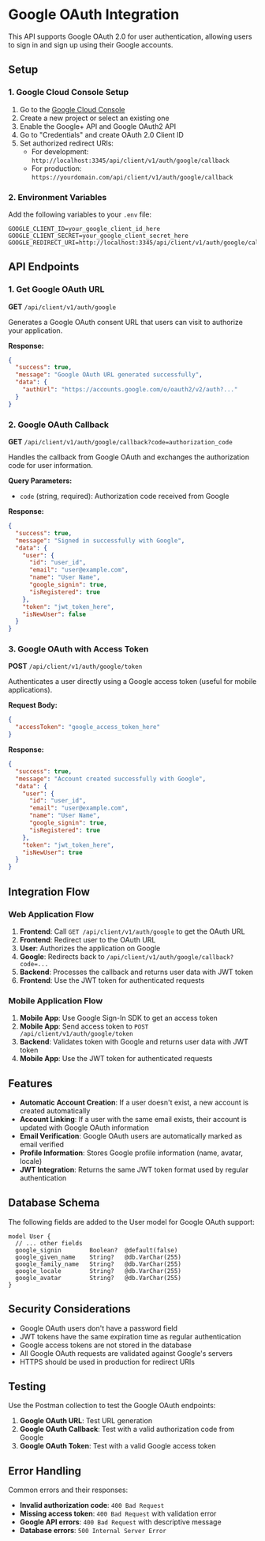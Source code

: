 # Google OAuth Integration

This API supports Google OAuth 2.0 for user authentication, allowing users to sign in and sign up using their Google accounts.

## Setup

### 1. Google Cloud Console Setup

1. Go to the [Google Cloud Console](https://console.cloud.google.com/)
2. Create a new project or select an existing one
3. Enable the Google+ API and Google OAuth2 API
4. Go to "Credentials" and create OAuth 2.0 Client ID
5. Set authorized redirect URIs:
   - For development: `http://localhost:3345/api/client/v1/auth/google/callback`
   - For production: `https://yourdomain.com/api/client/v1/auth/google/callback`

### 2. Environment Variables

Add the following variables to your `.env` file:

```env
GOOGLE_CLIENT_ID=your_google_client_id_here
GOOGLE_CLIENT_SECRET=your_google_client_secret_here
GOOGLE_REDIRECT_URI=http://localhost:3345/api/client/v1/auth/google/callback
```

## API Endpoints

### 1. Get Google OAuth URL

**GET** `/api/client/v1/auth/google`

Generates a Google OAuth consent URL that users can visit to authorize your application.

**Response:**
```json
{
  "success": true,
  "message": "Google OAuth URL generated successfully",
  "data": {
    "authUrl": "https://accounts.google.com/o/oauth2/v2/auth?..."
  }
}
```

### 2. Google OAuth Callback

**GET** `/api/client/v1/auth/google/callback?code=authorization_code`

Handles the callback from Google OAuth and exchanges the authorization code for user information.

**Query Parameters:**
- `code` (string, required): Authorization code received from Google

**Response:**
```json
{
  "success": true,
  "message": "Signed in successfully with Google",
  "data": {
    "user": {
      "id": "user_id",
      "email": "user@example.com",
      "name": "User Name",
      "google_signin": true,
      "isRegistered": true
    },
    "token": "jwt_token_here",
    "isNewUser": false
  }
}
```

### 3. Google OAuth with Access Token

**POST** `/api/client/v1/auth/google/token`

Authenticates a user directly using a Google access token (useful for mobile applications).

**Request Body:**
```json
{
  "accessToken": "google_access_token_here"
}
```

**Response:**
```json
{
  "success": true,
  "message": "Account created successfully with Google",
  "data": {
    "user": {
      "id": "user_id",
      "email": "user@example.com",
      "name": "User Name",
      "google_signin": true,
      "isRegistered": true
    },
    "token": "jwt_token_here",
    "isNewUser": true
  }
}
```

## Integration Flow

### Web Application Flow

1. **Frontend**: Call `GET /api/client/v1/auth/google` to get the OAuth URL
2. **Frontend**: Redirect user to the OAuth URL
3. **User**: Authorizes the application on Google
4. **Google**: Redirects back to `/api/client/v1/auth/google/callback?code=...`
5. **Backend**: Processes the callback and returns user data with JWT token
6. **Frontend**: Use the JWT token for authenticated requests

### Mobile Application Flow

1. **Mobile App**: Use Google Sign-In SDK to get an access token
2. **Mobile App**: Send access token to `POST /api/client/v1/auth/google/token`
3. **Backend**: Validates token with Google and returns user data with JWT token
4. **Mobile App**: Use the JWT token for authenticated requests

## Features

- **Automatic Account Creation**: If a user doesn't exist, a new account is created automatically
- **Account Linking**: If a user with the same email exists, their account is updated with Google OAuth information
- **Email Verification**: Google OAuth users are automatically marked as email verified
- **Profile Information**: Stores Google profile information (name, avatar, locale)
- **JWT Integration**: Returns the same JWT token format used by regular authentication

## Database Schema

The following fields are added to the User model for Google OAuth support:

```prisma
model User {
  // ... other fields
  google_signin        Boolean?  @default(false)
  google_given_name    String?   @db.VarChar(255)
  google_family_name   String?   @db.VarChar(255)
  google_locale        String?   @db.VarChar(255)
  google_avatar        String?   @db.VarChar(255)
}
```

## Security Considerations

- Google OAuth users don't have a password field
- JWT tokens have the same expiration time as regular authentication
- Google access tokens are not stored in the database
- All Google OAuth requests are validated against Google's servers
- HTTPS should be used in production for redirect URIs

## Testing

Use the Postman collection to test the Google OAuth endpoints:

1. **Google OAuth URL**: Test URL generation
2. **Google OAuth Callback**: Test with a valid authorization code from Google
3. **Google OAuth Token**: Test with a valid Google access token

## Error Handling

Common errors and their responses:

- **Invalid authorization code**: `400 Bad Request`
- **Missing access token**: `400 Bad Request` with validation error
- **Google API errors**: `400 Bad Request` with descriptive message
- **Database errors**: `500 Internal Server Error`
